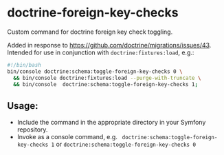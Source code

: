 # doctrine-foreign-key-checks
Custom command for doctrine foreign key check toggling.

Added in response to https://github.com/doctrine/migrations/issues/43.  
Intended for use in conjunction with `doctrine:fixtures:load`, e.g.:
```bash
#!/bin/bash
bin/console doctrine:schema:toggle-foreign-key-checks 0 \
  && bin/console doctrine:fixtures:load --purge-with-truncate \
  && bin/console  doctrine:schema:toggle-foreign-key-checks 1;
```

## Usage:

- Include the command in the appropriate directory in your Symfony repository.
- Invoke as a console command, e.g. ` doctrine:schema:toggle-foreign-key-checks 1` or `doctrine:schema:toggle-foreign-key-checks 0`
